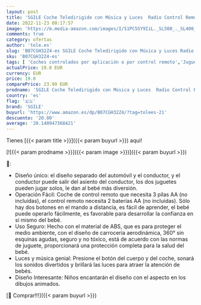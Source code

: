 ```yaml
---
layout: post
title: 'SGILE Coche Teledirigido con Música y Luces  Radio Control Remoto Coches RC  Tren de Teledirigido Niños  Coches de Policía Teledirigidos para Bebés Niños de 18 Meses+'
date: 2022-11-23 00:17:57
image: 'https://m.media-amazon.com/images/I/51PC5SY9IiL._SL500_._SL400_.jpg'
comments: true
category: ofertas
author: 'tole.es'
slug: 'B07CGH32Z4-es SGILE Coche Teledirigido con Música y Luces Radio Control...'
sku: 'B07CGH32Z4-es'
tags: [ 'Coches controlados por aplicación o por control remoto','Juguetes','Juguetes y juegos','Radiocontrol','Vehículos controlados por aplicación y control remoto','bebés','sgile','🇪🇸', ]
actualPrice: 19.0 EUR
currency: EUR
price: 19.0
comparePrice: 23.99 EUR
prodname: 'SGILE Coche Teledirigido con Música y Luces  Radio Control Remoto Coches RC  Tren de Teledirigido Niños  Coches de Policía Teledirigidos para Bebés Niños de 18 Meses+'
country: 'es'
flag: '🇪🇸'
brand: 'SGILE'
buyurl: 'https://www.amazon.es/dp/B07CGH32Z4/?tag=tolees-21'
descuento: '20.80'
average: '20.148947368421'
---
```


Tienes [{{< param title >}}]({{< param buyurl >}}) aqui!

[![{{< param prodname >}}]({{< param image >}})]({{< param buyurl >}})

🔎:

- Diseño único: el diseño separado del automóvil y el conductor, y el conductor puede salir del asiento del conductor, los dos juguetes pueden jugar solos, le dan al bebé más diversión.
- Operación Fácil: Coche de control remoto que necesita 3 pilas AA (no incluidas), el control remoto necesita 2 baterías AA (no incluidas). Sólo hay dos botones en el mando a distancia, es fácil de aprender, el bebé puede operarlo fácilmente, es favorable para desarrollar la confianza en sí mismo del bebé.
- Uso Seguro: Hecho con el material de ABS, que es para proteger el medio ambiente, con el diseño de carrocería aerodinámica, 360° sin esquinas agudas, seguro y no tóxico, está de acuerdo con las normas de juguete, proporcionará una protección completa para la salud del bebé.
- Luces y música genial: Presione el botón del cuerpo y del coche, sonará los sonidos divertidos y brillará las luces para atraer la atención de bebés.
- Diseño Interesante: Niños encantarán el diseño con el aspecto en los dibujos animados.

[🛒 Comprar!!!]({{< param buyurl >}})
